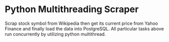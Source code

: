 # Python Multithreading Scraper

Scrap stock symbol from Wikipedia then get its current price from Yahoo Finance and finally load the data into PostgreSQL.
All particular tasks above run concurrently by utilizing python multithread.